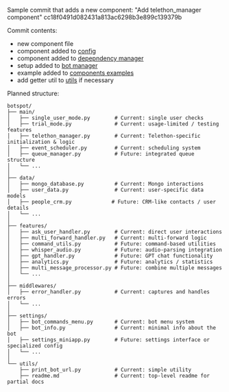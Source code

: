 Sample commit that adds a new component:
"Add telethon_manager component"
cc18f0491d082431a813ac6298b3e899c139379b

Commit contents:

- new component file
- component added to [config](../core/botspot_settings.py)
- component added to  [depepndency manager](../core/dependency_manager.py)
- setup added to [bot manager](../core/bot_manager.py)
- example added to [components examples](../../examples/components_examples)
- add getter util to [utils](../utils/deps_getters.py) if necessary

Planned structure:
```
botspot/
├── main/
│   ├── single_user_mode.py        # Current: single user checks
│   ├── trial_mode.py              # Current: usage-limited / testing features
│   ├── telethon_manager.py        # Current: Telethon-specific initialization & logic
│   ├── event_scheduler.py         # Current: scheduling system
│   ├── queue_manager.py           # Future: integrated queue structure
│   └── ...
│
├── data/
│   ├── mongo_database.py          # Current: Mongo interactions
│   ├── user_data.py               # Current: user-specific data models
│   ├── people_crm.py             # Future: CRM-like contacts / user details
│   └── ...
│
├── features/
│   ├── ask_user_handler.py        # Current: direct user interactions
│   ├── multi_forward_handler.py   # Current: multi-forward logic
│   ├── command_utils.py           # Future: command-based utilities
│   ├── whisper_audio.py           # Future: audio-parsing integration
│   ├── gpt_handler.py             # Future: GPT chat functionality
│   ├── analytics.py               # Future: analytics / statistics
│   ├── multi_message_processor.py # Future: combine multiple messages
│   └── ...
│
├── middlewares/
│   ├── error_handler.py           # Current: captures and handles errors
│   └── ...
│
├── settings/
│   ├── bot_commands_menu.py       # Current: bot menu system
│   ├── bot_info.py                # Current: minimal info about the bot
│   ├── settings_miniapp.py        # Future: settings interface or specialized config
│   └── ...
│
└── utils/
    ├── print_bot_url.py           # Current: simple utility
    ├── readme.md                  # Current: top-level readme for partial docs
```